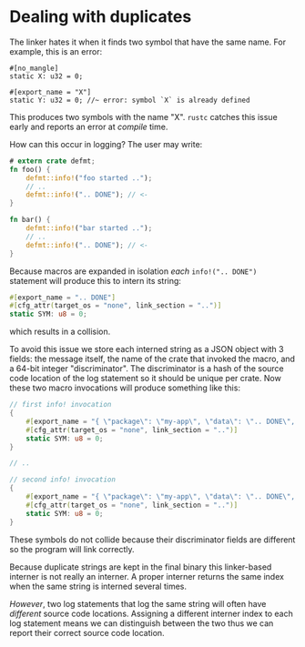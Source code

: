# Dealing with duplicates

The linker hates it when it finds two symbol that have the same name.
For example, this is an error:

``` rust,compile_fail
#[no_mangle]
static X: u32 = 0;

#[export_name = "X"]
static Y: u32 = 0; //~ error: symbol `X` is already defined
```

This produces two symbols with the name "X".
`rustc` catches this issue early and reports an error at *compile* time.

How can this occur in logging?
The user may write:

``` rust
# extern crate defmt;
fn foo() {
    defmt::info!("foo started ..");
    // ..
    defmt::info!(".. DONE"); // <-
}

fn bar() {
    defmt::info!("bar started ..");
    // ..
    defmt::info!(".. DONE"); // <-
}
```

Because macros are expanded in isolation *each* `info!(".. DONE")` statement will produce this to intern its string:

``` rust
#[export_name = ".. DONE"]
#[cfg_attr(target_os = "none", link_section = "..")]
static SYM: u8 = 0;
```

which results in a collision.

To avoid this issue we store each interned string as a JSON object with 3 fields: the message itself, the name of the crate that invoked the macro, and a 64-bit integer "discriminator".
The discriminator is a hash of the source code location of the log statement so it should be unique per crate.
Now these two macro invocations will produce something like this:

``` rust
// first info! invocation
{
    #[export_name = "{ \"package\": \"my-app\", \"data\": \".. DONE\", \"discriminator\": \"1379186119\" }"]
    #[cfg_attr(target_os = "none", link_section = "..")]
    static SYM: u8 = 0;
}

// ..

// second info! invocation
{
    #[export_name = "{ \"package\": \"my-app\", \"data\": \".. DONE\", \"discriminator\": \"346188945\" }"]
    #[cfg_attr(target_os = "none", link_section = "..")]
    static SYM: u8 = 0;
}
```

These symbols do not collide because their discriminator fields are different so the program will link correctly.

Because duplicate strings are kept in the final binary this linker-based interner is not really an interner.
A proper interner returns the same index when the same string is interned several times.

*However*, two log statements that log the same string will often have *different* source code locations.
Assigning a different interner index to each log statement means we can distinguish between the two thus we can report their correct source code location.
